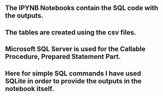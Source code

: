 ## The IPYNB Notebooks contain the SQL code with the outputs.
## The tables are created using the csv files.
## Microsoft SQL Server is used for the Callable Procedure, Prepared Statement Part.
## Here for simple SQL commands I have used SQLite in order to provide the outputs in the notebook itself.
